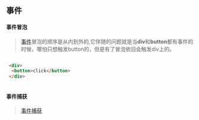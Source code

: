## 事件

#### 事件冒泡

 > [事件](https://developer.mozilla.org/zh-CN/docs/Learn/JavaScript/Building_blocks/Events#%E4%BA%8B%E4%BB%B6%E5%A7%94%E6%89%98)冒泡的顺序是从内到外的,它伴随的问题就是当**div**和**button**都有事件的时候，哪怕只想触发button的，但是有了冒泡依旧会触发div上的。

```html

 <div>
  <button>click</button>
 </div>
  
```

#### 事件捕获
 > [事件捕获](https://developer.mozilla.org/zh-CN/docs/Learn/JavaScript/Building_blocks/Events#%E4%BA%8B%E4%BB%B6%E5%A7%94%E6%89%98)